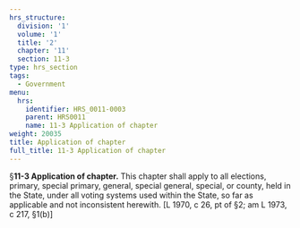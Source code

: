 ```yaml
---
hrs_structure:
  division: '1'
  volume: '1'
  title: '2'
  chapter: '11'
  section: 11-3
type: hrs_section
tags:
  - Government
menu:
  hrs:
    identifier: HRS_0011-0003
    parent: HRS0011
    name: 11-3 Application of chapter
weight: 20035
title: Application of chapter
full_title: 11-3 Application of chapter
---
```

§**11-3 Application of chapter.** This chapter shall apply to all elections, primary, special primary, general, special general, special, or county, held in the State, under all voting systems used within the State, so far as applicable and not inconsistent herewith. [L 1970, c 26, pt of §2; am L 1973, c 217, §1(b)]
